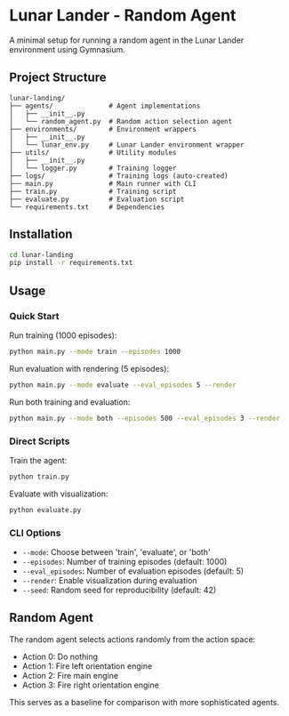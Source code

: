 # Lunar Lander - Random Agent

A minimal setup for running a random agent in the Lunar Lander environment using Gymnasium.

## Project Structure

```
lunar-landing/
├── agents/              # Agent implementations
│   ├── __init__.py
│   └── random_agent.py  # Random action selection agent
├── environments/        # Environment wrappers
│   ├── __init__.py
│   └── lunar_env.py     # Lunar Lander environment wrapper
├── utils/               # Utility modules
│   ├── __init__.py
│   └── logger.py        # Training logger
├── logs/                # Training logs (auto-created)
├── main.py              # Main runner with CLI
├── train.py             # Training script
├── evaluate.py          # Evaluation script
└── requirements.txt     # Dependencies
```

## Installation

```bash
cd lunar-landing
pip install -r requirements.txt
```

## Usage

### Quick Start

Run training (1000 episodes):
```bash
python main.py --mode train --episodes 1000
```

Run evaluation with rendering (5 episodes):
```bash
python main.py --mode evaluate --eval_episodes 5 --render
```

Run both training and evaluation:
```bash
python main.py --mode both --episodes 500 --eval_episodes 3 --render
```

### Direct Scripts

Train the agent:
```bash
python train.py
```

Evaluate with visualization:
```bash
python evaluate.py
```

### CLI Options

- `--mode`: Choose between 'train', 'evaluate', or 'both'
- `--episodes`: Number of training episodes (default: 1000)
- `--eval_episodes`: Number of evaluation episodes (default: 5)
- `--render`: Enable visualization during evaluation
- `--seed`: Random seed for reproducibility (default: 42)

## Random Agent

The random agent selects actions randomly from the action space:
- Action 0: Do nothing
- Action 1: Fire left orientation engine
- Action 2: Fire main engine
- Action 3: Fire right orientation engine

This serves as a baseline for comparison with more sophisticated agents.